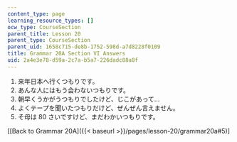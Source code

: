 ```yaml
---
content_type: page
learning_resource_types: []
ocw_type: CourseSection
parent_title: Lesson 20
parent_type: CourseSection
parent_uid: 1658c715-de8b-1752-598d-a7d8228f0109
title: Grammar 20A Section VI Answers
uid: 2a4e3e78-d59a-2c7a-b5a7-226dadc88a8f
---
```


1.  来年日本へ行くつもりです。
2.  あんな人にはもう会わないつもりです。
3.  朝早くうかがうつもりでしたけど、じこがあって…
4.  よくテープを聞いたつもりだけど、ぜんぜん言えません。
5.  そ母は 80 さいですけど、まだわかいつもりです。

\[[Back to Grammar 20A]({{< baseurl >}}/pages/lesson-20/grammar20a#5)\]